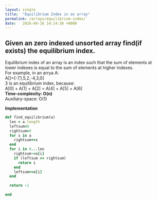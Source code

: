 ```yaml
---
layout: single
title:  "Equilibrium Index in an array"
permalink: /arrays/equilibrium-index/
date:   2016-04-16 14:14:36 +0000
---
```



## Given an zero indexed unsorted array find(if exists) the equilibrium index.
Equilibrium index of an array is an index such that the sum of elements at lower indexes is equal to the sum of elements at higher indexes.<br/>
For example, in an arrya A:<br/>
A[]=[-7,1,5,2,-4,3,0]<br/>
3 is an equilibrium index, because:<br/>
A[0] + A[1] + A[2] = A[4] + A[5] + A[6]<br/>
**Time-complexity: O(n)**<br/>
Auxiliary-space: O(1)<br/>

**Implementation**

```ruby
def find_equilibrium(a)
  len = a.length
  leftsum=0
  rightsum=0
  for x in a
    rightsum+=x
  end
  for i in 0...len
    rightsum-=a[i]
    if (leftsum == rightsum)
      return i
    end
    leftsum+=a[i]
  end
  
  return -1
      
end

```

